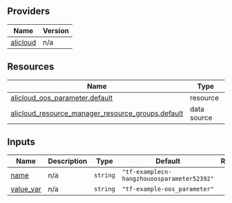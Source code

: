 <!-- BEGIN_TF_DOCS -->
## Providers

| Name | Version |
|------|---------|
| <a name="provider_alicloud"></a> [alicloud](#provider\_alicloud) | n/a |

## Resources

| Name | Type |
|------|------|
| [alicloud_oos_parameter.default](https://registry.terraform.io/providers/hashicorp/alicloud/latest/docs/resources/oos_parameter) | resource |
| [alicloud_resource_manager_resource_groups.default](https://registry.terraform.io/providers/hashicorp/alicloud/latest/docs/data-sources/resource_manager_resource_groups) | data source |

## Inputs

| Name | Description | Type | Default | Required |
|------|-------------|------|---------|:--------:|
| <a name="input_name"></a> [name](#input\_name) | n/a | `string` | `"tf-examplecn-hangzhouoosparameter52392"` | no |
| <a name="input_value_var"></a> [value\_var](#input\_value\_var) | n/a | `string` | `"tf-example-oos_parameter"` | no |
<!-- END_TF_DOCS -->    